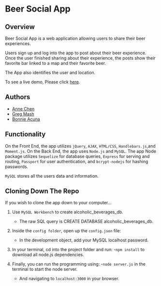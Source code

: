 # Beer Social App

## Overview

Beer Social App is a web application allowing users to share their beer
experiences.

Users sign up and log into the app to post about their beer experience. Once the user finished sharing
about their experience, the posts show their favorite bar linked to a map and their favorite beer.

The App also identifies the user and location.

To see a live demo, Please click [here](https://limitless-basin-10585.herokuapp.com/).

## Authors

- [Anne Chen](https://github.com/ac5599656)
- [Greg Mash](https://github.com/GregMash)
- [Bonnie Acuna](https://github.com/BonnieAcuna)

## Functionality

On the Front End, the app utilizes `jQuery`, `AJAX`, `HTML/CSS`, `Handlebars.js`,and `Moment.js`.
On the Back End, the app uses `Node.js` and `MySQL`. The app Node package utilizes `Sequelize` for database queries, `Express` for serving and routing, `Passport` for user authentication, and `bcrypt-nodejs` for hashing passwords.

`MySQL` stores all the users data and information.

## Cloning Down The Repo

If you wish to clone the app down to your computer...

1.  Use `MySQL Workbench` to create alcoholic_beverages_db.

    - The raw SQL query is CREATE DATABASE alcoholic_beverages_db.

2.  Inside the `config folder`, open up the `config.json` file:

    - In the development object, add your MySQL localhost password.

3.  In your terminal, cd into the project folder and run: -`npm install` to download all node.js dependencies.

4.  Finally, you can run the programming using: -`node server.js` in the terminal to start the node server.
    - And navigating to `localhost:3000` in your browser.
